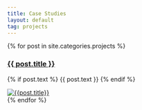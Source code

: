 ```yaml
---
title: Case Studies
layout: default
tag: projects
---
```


<div class="projects list">
  <div class="posts">
    {% for post in site.categories.projects %} 
      <div class="post py3">
        <div class="summary">
          <a href="{{ post.url | prepend: site.baseurl }}">
            <h3 class="h2 post-title">{{ post.title }}</h3>
          </a>
          <p class="text">
            {% if post.text %}
              {{ post.text }}
            {% endif %}
          </p>
        </div>
        <a href="{{ post.url | prepend: site.baseurl }}" class="thumbnail">
          <div class="wrap">
            <img class="thumb" src="{{ post.thumbnail }}" ref="{{ post.title | downcase | prepend: site.baseurl }}" alt="{{post.title}}">  
          </div>
        </a>
      </div>
    {% endfor %}
  </div>
</div>
